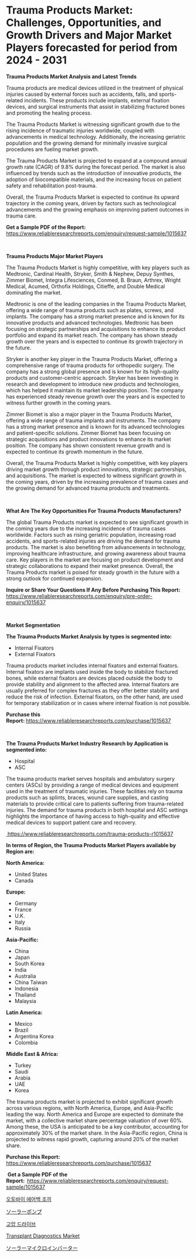 <p><h1>Trauma Products Market: Challenges, Opportunities, and Growth Drivers and Major Market Players forecasted for period from 2024 - 2031</h1></p><p><strong>Trauma Products Market Analysis and Latest Trends</strong></p>
<p><p>Trauma products are medical devices utilized in the treatment of physical injuries caused by external forces such as accidents, falls, and sports-related incidents. These products include implants, external fixation devices, and surgical instruments that assist in stabilizing fractured bones and promoting the healing process.</p><p>The Trauma Products Market is witnessing significant growth due to the rising incidence of traumatic injuries worldwide, coupled with advancements in medical technology. Additionally, the increasing geriatric population and the growing demand for minimally invasive surgical procedures are fueling market growth.</p><p>The Trauma Products Market is projected to expand at a compound annual growth rate (CAGR) of 9.8% during the forecast period. The market is also influenced by trends such as the introduction of innovative products, the adoption of biocompatible materials, and the increasing focus on patient safety and rehabilitation post-trauma.</p><p>Overall, the Trauma Products Market is expected to continue its upward trajectory in the coming years, driven by factors such as technological advancements and the growing emphasis on improving patient outcomes in trauma care.</p></p>
<p><strong>Get a Sample PDF of the Report:&nbsp;</strong> <a href="https://www.reliableresearchreports.com/enquiry/request-sample/1015637">https://www.reliableresearchreports.com/enquiry/request-sample/1015637</a></p>
<p>&nbsp;</p>
<p><strong>Trauma Products Major Market Players</strong></p>
<p><p>The Trauma Products Market is highly competitive, with key players such as Medtronic, Cardinal Health, Stryker, Smith & Nephew, Depuy Synthes, Zimmer Biomet, Integra Lifesciences, Conmed, B. Braun, Arthrex, Wright Medical, Acumed, Orthofix Holdings, Citieffe, and Double Medical dominating the market.</p><p>Medtronic is one of the leading companies in the Trauma Products Market, offering a wide range of trauma products such as plates, screws, and implants. The company has a strong market presence and is known for its innovative products and advanced technologies. Medtronic has been focusing on strategic partnerships and acquisitions to enhance its product portfolio and expand its market reach. The company has shown steady growth over the years and is expected to continue its growth trajectory in the future.</p><p>Stryker is another key player in the Trauma Products Market, offering a comprehensive range of trauma products for orthopedic surgery. The company has a strong global presence and is known for its high-quality products and customer-centric approach. Stryker has been investing in research and development to introduce new products and technologies, which has helped it maintain its market leadership position. The company has experienced steady revenue growth over the years and is expected to witness further growth in the coming years.</p><p>Zimmer Biomet is also a major player in the Trauma Products Market, offering a wide range of trauma implants and instruments. The company has a strong market presence and is known for its advanced technologies and patient-specific solutions. Zimmer Biomet has been focusing on strategic acquisitions and product innovations to enhance its market position. The company has shown consistent revenue growth and is expected to continue its growth momentum in the future.</p><p>Overall, the Trauma Products Market is highly competitive, with key players driving market growth through product innovations, strategic partnerships, and acquisitions. The market is expected to witness significant growth in the coming years, driven by the increasing prevalence of trauma cases and the growing demand for advanced trauma products and treatments.</p></p>
<p>&nbsp;</p>
<p><strong>What Are The Key Opportunities For Trauma Products Manufacturers?</strong></p>
<p><p>The global Trauma Products market is expected to see significant growth in the coming years due to the increasing incidence of trauma cases worldwide. Factors such as rising geriatric population, increasing road accidents, and sports-related injuries are driving the demand for trauma products. The market is also benefiting from advancements in technology, improving healthcare infrastructure, and growing awareness about trauma care. Key players in the market are focusing on product development and strategic collaborations to expand their market presence. Overall, the Trauma Products market is poised for steady growth in the future with a strong outlook for continued expansion.</p></p>
<p><strong>Inquire or Share Your Questions If Any Before Purchasing This Report:</strong> <a href="https://www.reliableresearchreports.com/enquiry/pre-order-enquiry/1015637">https://www.reliableresearchreports.com/enquiry/pre-order-enquiry/1015637</a></p>
<p>&nbsp;</p>
<p><strong>Market Segmentation</strong></p>
<p><strong>The Trauma Products Market Analysis by types is segmented into:</strong></p>
<p><ul><li>Internal Fixators</li><li>External Fixators</li></ul></p>
<p><p>Trauma products market includes internal fixators and external fixators. Internal fixators are implants used inside the body to stabilize fractured bones, while external fixators are devices placed outside the body to provide stability and alignment to the affected area. Internal fixators are usually preferred for complex fractures as they offer better stability and reduce the risk of infection. External fixators, on the other hand, are used for temporary stabilization or in cases where internal fixation is not possible.</p></p>
<p><strong>Purchase this Report:&nbsp;</strong><a href="https://www.reliableresearchreports.com/purchase/1015637">https://www.reliableresearchreports.com/purchase/1015637</a></p>
<p>&nbsp;</p>
<p><strong>The Trauma Products Market Industry Research by Application is segmented into:</strong></p>
<p><ul><li>Hospital</li><li>ASC</li></ul></p>
<p><p>The trauma products market serves hospitals and ambulatory surgery centers (ASCs) by providing a range of medical devices and equipment used in the treatment of traumatic injuries. These facilities rely on trauma products such as splints, braces, wound care supplies, and casting materials to provide critical care to patients suffering from trauma-related injuries. The demand for trauma products in both hospital and ASC settings highlights the importance of having access to high-quality and effective medical devices to support patient care and recovery.</p></p>
<p><a href="https://www.reliableresearchreports.com/trauma-products-r1015637">&nbsp;https://www.reliableresearchreports.com/trauma-products-r1015637</a></p>
<p><strong>In terms of Region, the Trauma Products Market Players available by Region are:</strong></p>
<p>
    <p> <strong> North America: </strong>
        <ul>
            <li>United States</li>
            <li>Canada</li>
        </ul>
        </p> 
    <p> <strong> Europe: </strong>
        <ul>
            <li>Germany</li>
            <li>France</li>
            <li>U.K.</li>
            <li>Italy</li>
            <li>Russia</li>
        </ul>
        </p> 
    <p> <strong> Asia-Pacific: </strong>
        <ul>
            <li>China</li>
            <li>Japan</li>
            <li>South Korea</li>
            <li>India</li>
            <li>Australia</li>
            <li>China Taiwan</li>
            <li>Indonesia</li>
            <li>Thailand</li>
            <li>Malaysia</li>
        </ul>
        </p> 
    <p> <strong> Latin America: </strong>
        <ul>
            <li>Mexico</li>
            <li>Brazil</li>
            <li>Argentina Korea</li>
            <li>Colombia</li>
        </ul>
        </p> 
    <p> <strong> Middle East & Africa: </strong>
        <ul>
            <li>Turkey</li>
            <li>Saudi</li>
            <li>Arabia</li>
            <li>UAE</li>
            <li>Korea</li>
        </ul>
    </p>
    </p>
<p><p>The trauma products market is projected to exhibit significant growth across various regions, with North America, Europe, and Asia-Pacific leading the way. North America and Europe are expected to dominate the market, with a collective market share percentage valuation of over 60%. Among these, the USA is anticipated to be a key contributor, accounting for approximately 30% of the market share. In the Asia-Pacific region, China is projected to witness rapid growth, capturing around 20% of the market share.</p></p>
<p><strong>Purchase this Report: </strong><a href="https://www.reliableresearchreports.com/purchase/1015637">https://www.reliableresearchreports.com/purchase/1015637</a></p>
<p>&nbsp;<strong>Get a Sample PDF of the Report:&nbsp;&nbsp;</strong><a href="https://www.reliableresearchreports.com/enquiry/request-sample/1015637">https://www.reliableresearchreports.com/enquiry/request-sample/1015637</a></p>
<p><strong></strong></p>
<p><p><a href="https://medium.com/@delaneywill28/%EC%98%A4%ED%86%A0%EB%B0%94%EC%9D%B4-%EC%97%90%EC%96%B4%EB%B0%B1-%EC%A1%B0%EB%81%BC-%EC%8B%9C%EC%9E%A5-%EC%A0%84%EB%A7%9D-%EC%82%B0%EC%97%85-%EA%B0%9C%EC%9A%94-%EB%B0%8F-%EC%98%88%EC%B8%A1-2024%EB%85%84%EB%B6%80%ED%84%B0-2031%EB%85%84%EA%B9%8C%EC%A7%80-34059402254e">오토바이 에어백 조끼</a></p><p><a href="https://github.com/VinceMarvin1/Market-Research-Report-List-1/blob/main/527960448182.md">ソーラーポンプ</a></p><p><a href="https://medium.com/@edenger98079sgb/%EC%A4%91%EC%95%99-%EC%A0%84%EC%95%95-%EB%93%9C%EB%9D%BC%EC%9D%B4%EB%B8%8C-%EC%8B%9C%EC%9E%A5-%EB%B3%B4%EA%B3%A0%EC%84%9C%EB%8A%94-%EC%9D%B4-%EC%8B%9C%EC%9E%A5%EC%9D%98-%EC%B5%9C%EC%8B%A0-%EB%8F%99%ED%96%A5%EA%B3%BC-%EC%84%B1%EC%9E%A5-%EA%B8%B0%ED%9A%8C%EB%A5%BC-%EB%B3%B4%EC%97%AC%EC%A4%8D%EB%8B%88%EB%8B%A4-b35221cb2046">고압 드라이브</a></p><p><a href="https://github.com/RichRobinson5/Market-Research-Report-List-4/blob/main/transplant-diagnostics-market.md">Transplant Diagnostics Market</a></p><p><a href="https://github.com/zoetazuur/Market-Research-Report-List-1/blob/main/264553348181.md">ソーラーマイクロインバーター</a></p></p>